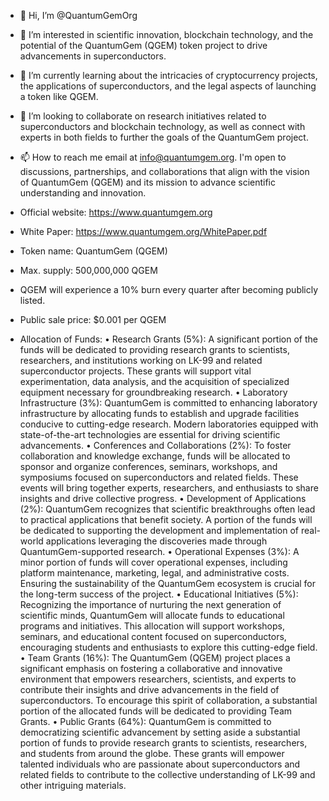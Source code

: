 - 👋 Hi, I’m @QuantumGemOrg
- 👀 I’m interested in scientific innovation, blockchain technology, and the potential of the QuantumGem (QGEM) token project to drive advancements in superconductors.
- 🌱 I’m currently learning about the intricacies of cryptocurrency projects, the applications of superconductors, and the legal aspects of launching a token like QGEM.
- 💞️ I’m looking to collaborate on research initiatives related to superconductors and blockchain technology, as well as connect with experts in both fields to further the goals of the QuantumGem project.
- 📫 How to reach me  email at info@quantumgem.org. I'm open to discussions, partnerships, and collaborations that align with the vision of QuantumGem (QGEM) and its mission to advance scientific understanding and innovation.

- Official website: https://www.quantumgem.org
- White Paper: https://www.quantumgem.org/WhitePaper.pdf

- Token name: QuantumGem (QGEM)
- Max. supply: 500,000,000 QGEM
- QGEM will experience a 10% burn every quarter after becoming publicly listed.
- Public sale price: $0.001 per QGEM

- Allocation of Funds:
  • Research Grants (5%): A significant portion of the funds will be dedicated to providing research grants to scientists, researchers, and institutions working on LK-99 and related superconductor projects. These grants will support vital experimentation, data analysis, and the acquisition of specialized equipment necessary for groundbreaking research.
  • Laboratory Infrastructure (3%): QuantumGem is committed to enhancing laboratory infrastructure by allocating funds to establish and upgrade facilities conducive to cutting-edge research. Modern laboratories equipped with state-of-the-art technologies are essential for driving scientific advancements.
  • Conferences and Collaborations (2%): To foster collaboration and knowledge exchange, funds will be allocated to sponsor and organize conferences, seminars, workshops, and symposiums focused on superconductors and related fields. These events will bring together experts, researchers, and enthusiasts to share insights and drive collective progress.
  • Development of Applications (2%): QuantumGem recognizes that scientific breakthroughs often lead to practical applications that benefit society. A portion of the funds will be dedicated to supporting the development and implementation of real-world applications leveraging the discoveries made through QuantumGem-supported research.
  • Operational Expenses (3%): A minor portion of funds will cover operational expenses, including platform maintenance, marketing, legal, and administrative costs. Ensuring the sustainability of the QuantumGem ecosystem is crucial for the long-term success of the project.
  • Educational Initiatives (5%): Recognizing the importance of nurturing the next generation of scientific minds, QuantumGem will allocate funds to educational programs and initiatives. This allocation will support workshops, seminars, and educational content focused on superconductors, encouraging students and enthusiasts to explore this cutting-edge field.
  • Team Grants (16%): The QuantumGem (QGEM) project places a significant emphasis on fostering a collaborative and innovative environment that empowers researchers, scientists, and experts to contribute their insights and drive advancements in the field of superconductors. To encourage this spirit of collaboration, a substantial portion of the allocated funds will be dedicated to providing Team Grants.
  • Public Grants (64%): QuantumGem is committed to democratizing scientific advancement by setting aside a substantial portion of funds to provide research grants to scientists, researchers, and students from around the globe. These grants will empower talented individuals who are passionate about superconductors and related fields to contribute to the collective understanding of LK-99 and other intriguing materials.
